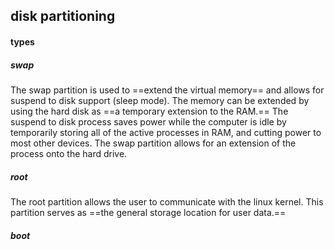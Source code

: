 ## disk partitioning 

#### types

##### swap
The swap partition is used to ==extend the virtual memory== and allows for suspend to disk support (sleep mode). The memory can be extended by using the hard disk as ==a temporary extension to the RAM.== The suspend to disk process saves power while the computer is idle by temporarily storing all of the active processes in RAM, and cutting power to most other devices. The swap partition allows for an extension of the process onto the hard drive. 
##### root
The root partition allows the user to communicate with the linux kernel. This partition serves as ==the general storage location for user data.==
##### boot